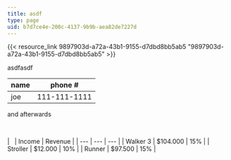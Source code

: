 ```yaml
---
title: asdf
type: page
uid: b7d7ce4e-200c-4137-9b9b-aea82de7227d
---
```

{{< resource_link 9897903d-a72a-43b1-9155-d7dbd8bb5ab5 "9897903d-a72a-43b1-9155-d7dbd8bb5ab5" >}}

asdfasdf

| name | phone # |
| --- | --- |
| joe | 111-111-1111 |

and afterwards

 

|   | Income | Revenue | | --- | --- | --- | | Walker 3 | $104.000 | 15% | | Stroller | $12.000 | 10% | | Runner | $97.500 | 15% |